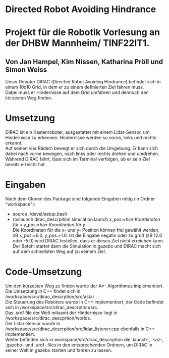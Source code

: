 # Directed Robot Avoiding Hindrance
# Projekt für die Robotik Vorlesung an der DHBW Mannheim/ TINF22IT1.
## Von Jan Hampel, Kim Nissen, Katharina Pröll und Simon Weiss

Unser Roboter DIRAC (Directed Robot Avoiding Hindrance) befindet sich in einem 10x10 Grid, in dem er zu einem definierten Ziel fahren muss.  
Dabei muss er Hindernisse auf dem Grid umfahren und dennoch den kürzesten Weg finden.  

# Umsetzung
DIRAC ist ein Kastenroboter, ausgestattet mit einem Lidar-Sensor, um Hindernisse zu erkennen. Hindernisse werden so vorne, links und rechts erkannt.  
Auf seinen vier Rädern bewegt er sich durch die Umgebung. Er kann sich dabei nach vorne bewegen, nach links oder rechts drehen und umdrehen.  
Während DIRAC fährt, lässt sich im Terminal verfolgen, ob er sein Ziel bereits erreicht hat.   

# Eingaben
Nach dem Clonen des Package sind folgende Eingaben nötig (in Ordner "workspace"):  
- source ./devel/setup.bash
- roslaunch dirac_descrpition simulation.launch x_pos:=*hier Koordinaten für x*  y_pos:=*hier Koordinaten für y*  
Die Koordinaten für die x- und y- Position können frei gewählt werden, zB x_pos:=6.0, y_pos:=1.0. Ist die Eingabe negativ oder zu groß (zB 12.0 oder -5.0) wird DIRAC festellen, dass er dieses Ziel nicht erreichen kann.  
Der Befehl startet dann die Simulation in gazebo und DIRAC macht sich auf dem schnellsten Weg auf zu seinem Ziel.

# Code-Umsetzung
Um den kürzesten Weg zu finden wurde der A*- Algorithmus implementiert. Die Umsetzung in C++ findet sich in /workspace/src/dirac_descrption/src/astar .  
Die Steuerung des Roboters wurde in C++ implementiert, der Code befindet sich in /workspace/src/dirac_descrption/src.   
Das .srdf file der Welt mitsamt der Hindernisse liegt in /workspace/src/dirac_descprtion/worlds.  
Der Lidar-Sensor wurde in /workspace/src/dirac_descrption/src/lidar_listener.cpp ebenfalls in C++ implementiert.  
Weiter befinden sich in workspace/src/dirac_description die .launch-, .rviz-, .gazebo- und .urdf- files in den entsprechenden Ordnern, um DIRAC in seiner Welt in gazebo starten und fahren zu lassen.  


